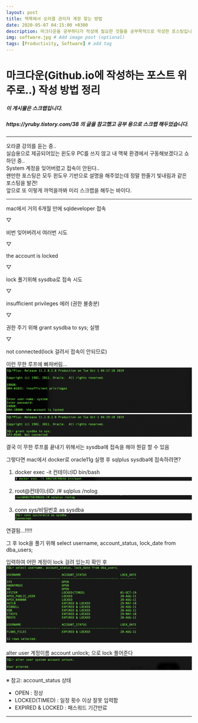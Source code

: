 ```yaml
---
layout: post
title: 맥북에서 오라클 관리자 계정 찾는 방법
date: 2020-05-07 04:15:00 +0300
description: 마크다운을 공부하다가 작성에 필요한 것들을 공부목적으로 작성한 포스팅입니다. # Add post description (optional)
img: software.jpg # Add image post (optional)
tags: [Productivity, Software] # add tag
---
```


# 마크다운(Github.io에 작성하는 포스트 위주로..) 작성 방법 정리


<h5>이 게시물은 스크랩입니다.
<h5>https://yruby.tistory.com/38 의 글을 참고했고 공부 용으로 스크랩 해두었습니다.</h5>
<hr>

오라클 강의를 듣는 중..  
실습용으로 제공되어있는 윈도우 PC를 쓰지 않고 내 맥북 환경에서 구동해보겠다고 쇼하던 중..  
System 계정을 잊어버렸고 접속이 안된다..  
왠만한 포스팅은 모두 윈도우 기반으로 설명을 해주었는데 정말 한줄기 빛내림과 같은 포스팅을 발견!  
앞으로 또 이렇게 까먹을까봐 미리 스크랩을 해두는 바이다.  

<hr>

mac에서 거의 6개월 만에 sqldeveloper 접속  

▽  

비번 잊어버려서 여러번 시도  

▽  

the account is locked  

▽  

lock 풀기위해 sysdba로 접속 시도  

▽  

insufficient privileges 에러 (권한 불충분)  

▽  

권한 주기 위해 grant sysdba to sys; 실행  

▽  

not connected(lock 걸려서 접속이 안되므로)  



이런 무한 루프에 빠져버림...  
![ex_scs_1](https://github.com/Theo-Junior/Theo-Junior.github.io/blob/master/assets/img/Post_200507/Post_200507_1.png)   
![ex_scs_2](https://github.com/Theo-Junior/Theo-Junior.github.io/blob/master/assets/img/Post_200507/Post_200507_2.png)  

결국 이 무한 루프를 끝내기 위해서는 sysdba에 접속을 해야 뭔갈 할 수 있음  

그렇다면 mac에서 docker로 oracle11g 실행 후 sqlplus sysdba에 접속하려면?  

1. docker exec -it 컨테이너ID bin/bash  
![ex_scs_3](https://github.com/Theo-Junior/Theo-Junior.github.io/blob/master/assets/img/Post_200507/Post_200507_3.png)  

2. root@컨테이너ID: /# sqlplus /nolog  
![ex_scs_4](https://github.com/Theo-Junior/Theo-Junior.github.io/blob/master/assets/img/Post_200507/Post_200507_4.png)  
3. conn sys/비밀번호 as sysdba  
![ex_scs_5](https://github.com/Theo-Junior/Theo-Junior.github.io/blob/master/assets/img/Post_200507/Post_200507_5.png)  

연결됨...!!!!!  



그 후 lock을 풀기 위해 select username, account_status, lock_date from dba_users;  

입력하여 어떤 계정이 lock 걸려 있는지 확인 후  
![ex_scs_6](https://github.com/Theo-Junior/Theo-Junior.github.io/blob/master/assets/img/Post_200507/Post_200507_6.png)  

alter user 계정이름 account unlock; 으로 lock 풀어준다  
![ex_scs_7](https://github.com/Theo-Junior/Theo-Junior.github.io/blob/master/assets/img/Post_200507/Post_200507_7.png)  

※ 참고: account_status 상태  

 - OPEN : 정상  
 - LOCKED(TIMED) : 일정 횟수 이상 잘못 입력함  
 - EXPIRED & LOCKED : 패스워드 기간만료  

 <hr>
